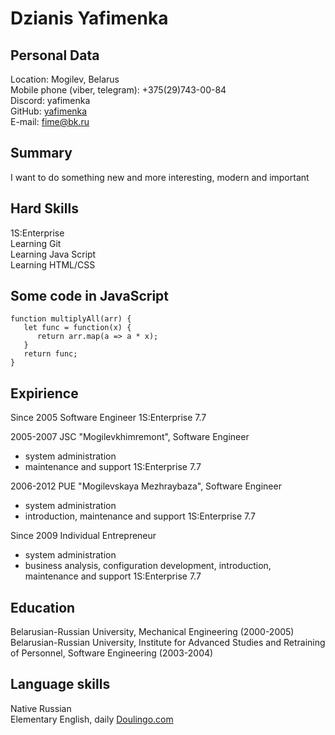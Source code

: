 # Dzianis Yafimenka

## Personal Data
  Location: Mogilev, Belarus  
  Mobile phone (viber, telegram): +375(29)743-00-84  
  Discord: yafimenka  
  GitHub: [yafimenka](https://github.com/yafimenka/)  
  E-mail: fime@bk.ru  

## Summary
  I want to do something new and more interesting, modern and important
	
## Hard Skills
  1S:Enterprise  
  Learning Git  
  Learning Java Script  
  Learning HTML/CSS  
	
## Some code in JavaScript

```
function multiplyAll(arr) {
   let func = function(x) {
      return arr.map(a => a * x);
   }
   return func;
}
```
	
## Expirience
Since 2005 Software Engineer 1S:Enterprise 7.7  

2005-2007 JSC "Mogilevkhimremont", Software Engineer  
* system administration  
* maintenance and support 1S:Enterprise 7.7  

2006-2012 PUE "Mogilevskaya Mezhraybaza", Software Engineer  
* system administration  
* introduction, maintenance and support 1S:Enterprise 7.7  

Since 2009 Individual Entrepreneur  
* system administration  
* business analysis, configuration development, introduction, maintenance and support 1S:Enterprise 7.7  

## Education
  Belarusian-Russian University, Mechanical Engineering (2000-2005)  
  Belarusian-Russian University, Institute for Advanced Studies and Retraining of Personnel, Software Engineering (2003-2004)  

## Language skills
  Native Russian  
  Elementary English, daily [Doulingo.com](https://www.duolingo.com)  